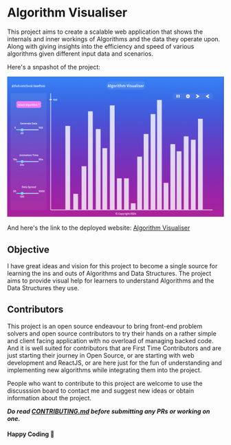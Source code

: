 # Algorithm Visualiser

This project aims to create a scalable web application that shows the internals and inner workings of Algorithms and the data they operate upon. Along with giving insights into the efficiency and speed of various algorithms given different input data and scenarios.


Here's a snpashot of the project:

![The Project's UI Design](./DEMONSTRATIONS/projectUIDesign.png)

And here's the link to the deployed website: [Algorithm Visualiser](https://suraj-upadhyay.github.io/Algorithm-Visualiser/)

## Objective

I have great ideas and vision for this project to become a single source for learning the ins and outs of Algorithms and Data Structures. The project aims to provide visual help for learners to understand Algorithms and the Data Structures they use.

## Contributors

This project is an open source endeavour to bring front-end problem solvers and open source contributors to try their hands on a rather simple and client facing application with no overload of managing backed code. And it is well suited for contributors that are First Time Contributors and are just starting their journey in Open Source, or are starting with web development and ReactJS, or are here just for the fun of understanding and implementing new algorithms while integrating them into the project.

People who want to contribute to this project are welcome to use the discusssion board to contact me and suggest new ideas or obtain information about the project.

***Do read [CONTRIBUTING.md](./CONTRIBUTING.md) before submitting any PRs or working on one.***

#### Happy Coding 🚀
